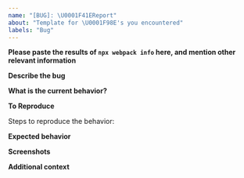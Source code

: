```yaml
---
name: "[BUG]: \U0001F41EReport"
about: "Template for \U0001F98E's you encountered"
labels: "Bug"
---
```


**Please paste the results of `npx webpack info` here, and mention other relevant information**

**Describe the bug**

<!-- A 💯 way to do this is to provide your configuration via a GitHub gist and/or to use markdown when describing which commands you used when the error occurred! Be precise and clear in your description of the bug. -->

**What is the current behavior?**

<!-- This is where you elaborate on the current behavior of the cli, how it behaves normally differing from the previous version/build you did. -->

**To Reproduce**

Steps to reproduce the behavior:

<!-- See https://stackoverflow.com/help/minimal-reproducible-example for information on how to create good reproductions -->

**Expected behavior**

<!-- A clear and concise description of what you expected to happen. -->

**Screenshots**

<!-- If applicable, add screenshots to help explain your problem. -->

**Additional context**

<!-- Add any other context about the problem here like linking to a similar issue you might think is the cause. -->
